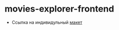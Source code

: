 # movies-explorer-frontend

* Ссылка на индивидульный [макет](https://www.figma.com/file/6zIUbPkr8TBbBDFOD6CaYT/Diploma_Elizaveta)

